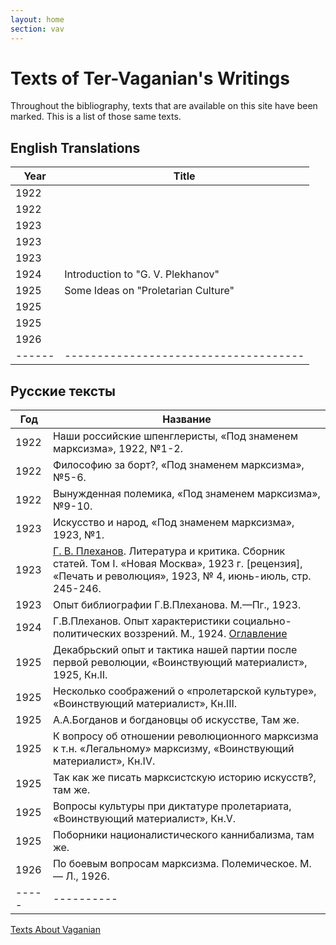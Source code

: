 ```yaml
---
layout: home
section: vav
---
```

# Texts of Ter-Vaganian's Writings
Throughout the bibliography, texts that are available on this site have been marked. This is a list of those same texts.

## English Translations

| Year | Title                               |
|------|-------------------------------------|
| 1922 |                                     |
| 1922 |                                     |
| 1923 |                                     |
| 1923 |                                     |
| 1923 |                                     |
| 1924 | Introduction to "G. V. Plekhanov"   |
| 1925 | Some Ideas on "Proletarian Culture" |
| 1925 |                                     |
| 1925 |                                     |
| 1926 |                                     |
|------|-------------------------------------|

## Русские тексты

| Год | Название |
|-----|----------|
| 1922 | Наши российские шпенглеристы, «Под знаменем марксизма», 1922, №1-2. |
| 1922 | Философию за борт?, «Под знаменем марксизма», №5-6. |
| 1922 | Вынужденная полемика, «Под знаменем марксизма», №9-10. |
| 1923 | Искусство и народ, «Под знаменем марксизма», 1923, №1. |
| 1923 | [Г. В. Плеханов](Texts/VAV_PiR2306.pdf). Литература и критика. Сборник статей. Том I. «Новая Москва», 1923 г. [рецензия], «Печать и революция», 1923, № 4, июнь-июль, стр. 245-246. |
| 1923 | Опыт библиографии Г.В.Плеханова. М.—Пг., 1923. |
| 1924 | Г.В.Плеханов. Опыт характеристики социально-политических воззрений. М., 1924. [Оглавление](Texts/glav00.pdf) |
| 1925 | Декабрьский опыт и тактика нашей партии после первой революции, «Воинствующий материалист», 1925, Кн.II. |
| 1925 | Несколько соображений о «пролетарской культуре», «Воинствующий материалист», Кн.III. |
| 1925 | А.А.Богданов и богдановцы об искусстве, Там же. | 
| 1925 | К вопросу об отношении революционного марксизма к т.н. «Легальному» марксизму, «Воинствующий материалист», Кн.IV. |
| 1925 | Так как же писать марксистскую историю искусств?, там же. |
| 1925 | Вопросы культуры при диктатуре пролетариата, «Воинствующий материалист», Кн.V. |
| 1925 | Поборники националистического каннибализма, там же. |
| 1926 | По боевым вопросам марксизма. Полемическое. М.— Л., 1926. |
|-----|----------|

[Texts About Vaganian](TextsAbout.html)
